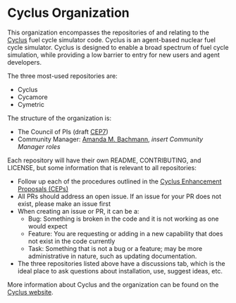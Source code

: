 # Cyclus Organization

This organization encompasses the repositories 
of and relating to the [Cyclus](https://fuelcycle.org) fuel 
cycle simulator code. Cyclus is an agent-based nuclear 
fuel cycle simulator. Cyclus is designed to enable a broad 
spectrum of fuel cycle simulation, while providing a low 
barrier to entry for new users and agent developers. 

The three most-used repositories
are:
* Cyclus
* Cycamore
* Cymetric 

The structure of the organization is:
* The Council of PIs (draft [CEP7](https://github.com/cyclus/cyclus.github.com/pull/296))
* Community Manager: [Amanda M. Bachmann](https://github.com/abachma2), *insert Community Manager roles*

Each repository will have their own README, 
CONTRIBUTING, and LICENSE, but some information that is 
relevant to all repositories:
* Follow up each of the procedures outlined in the [Cyclus 
  Enhancement Proposals (CEPs)](https://fuelcycle.org/cep/cep0.html)
* All PRs should address an open issue. If an issue for your
  PR does not exist, please make an issue first
* When creating an issue or PR, it can be a:
  * Bug: Something is broken in the code and it is not working 
    as one would expect
  * Feature: You are requesting or adding in a new capability 
    that does not exist in the code currently
  * Task: Something that is not a bug or a feature; may be 
    more administrative in nature, such as updating 
    documentation.
* The three repositories listed above have a discussions tab, 
  which is the ideal place to ask questions about installation, 
  use, suggest ideas, etc. 

More information about Cyclus and the organization can be 
found on the [Cyclus website](https://fuelcycle.org/index.html).